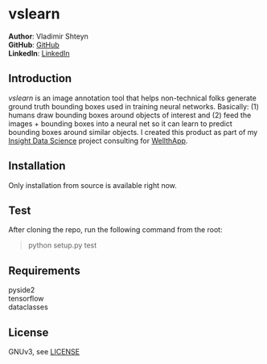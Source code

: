 vslearn
==================
**Author**: Vladimir Shteyn  
**GitHub**: [GitHub](https://github.com/mistervladimir)  
**LinkedIn**: [LinkedIn](https://www.linkedin.com/in/vladimir-shteyn/)  


Introduction
------------------
*vslearn* is an image annotation tool that helps non-technical folks generate ground truth bounding boxes used in training neural networks. Basically: (1) humans draw bounding boxes around objects of interest and (2) feed the images + bounding boxes into a neural net so it can learn to predict bounding boxes around similar objects. I created this product as part of my [Insight Data Science](https://www.insightdatascience.com/) project consulting for [WellthApp](https://wellthapp.com/home).


Installation
------------------
Only installation from source is available right now.


Test
------------------
After cloning the repo, run the following command from the root:  
> python setup.py test


Requirements
------------------
pyside2  
tensorflow  
dataclasses


License
------------------
GNUv3, see [LICENSE](https://github.com/MisterVladimir/vslearn/blob/master/LICENSE)
